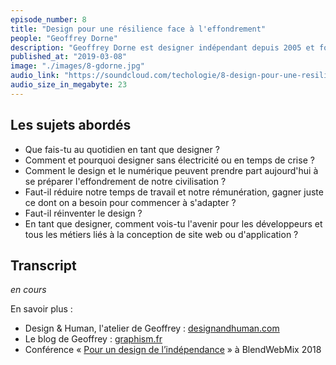 ```yaml
---
episode_number: 8
title: "Design pour une résilience face à l'effondrement"
people: "Geoffrey Dorne"
description: "Geoffrey Dorne est designer indépendant depuis 2005 et fondateur de Design & Human, agence de design à vocation sociale et qui vise l’indépendance. Il a donné une conférence très inspirante à BlendWebMix 2018, « Pour un design de l’indépendance ». Il nous parle des métiers de la conception (designer, développeurs notamment) et comment ré-affecter ces métiers pour préparer les gens, les utilisateurs de nos produits, à plus de résilience face à l'effondrement de notre civilisation."
published_at: "2019-03-08"
image: "./images/8-gdorne.jpg"
audio_link: "https://soundcloud.com/techologie/8-design-pour-une-resilience-face-a-l-effondrement-avec-geoffrey-dorne"
audio_size_in_megabyte: 23
---
```


## Les sujets abordés

* Que fais-tu au quotidien en tant que designer ?
* Comment et pourquoi designer sans électricité ou en temps de crise ?
* Comment le design et le numérique peuvent prendre part aujourd'hui à se préparer l'effondrement de notre civilisation ?
* Faut-il réduire notre temps de travail et notre rémunération, gagner juste ce dont on a besoin pour commencer à s'adapter ?
* Faut-il réinventer le design ?
* En tant que designer, comment vois-tu l'avenir pour les développeurs et tous les métiers liés à la conception de site web ou d'application ?

## Transcript

_en cours_

<div class="block">
En savoir plus :

* Design & Human, l'atelier de Geoffrey : [designandhuman.com](http://designandhuman.com)
* Le blog de Geoffrey : [graphism.fr](https://graphism.fr/)
* Conférence « [Pour un design de l’indépendance]( https://graphism.fr/pour-un-design-de-lindependance-ma-conference-a-blendwebmix/) » à BlendWebMix 2018

</div>
